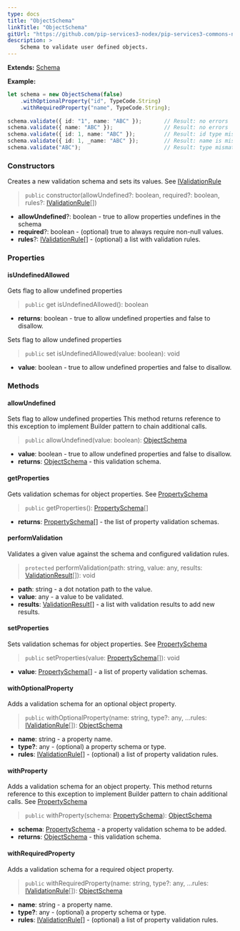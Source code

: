 ```yaml
---
type: docs
title: "ObjectSchema"
linkTitle: "ObjectSchema"
gitUrl: "https://github.com/pip-services3-nodex/pip-services3-commons-nodex"
description: >
    Schema to validate user defined objects.
---
```


**Extends:** [Schema](../schema)

**Example:**
```typescript
let schema = new ObjectSchema(false)
    .withOptionalProperty("id", TypeCode.String)
    .withRequiredProperty("name", TypeCode.String);
  
schema.validate({ id: "1", name: "ABC" });       // Result: no errors
schema.validate({ name: "ABC" });                // Result: no errors
schema.validate({ id: 1, name: "ABC" });         // Result: id type mismatch
schema.validate({ id: 1, _name: "ABC" });        // Result: name is missing, unexpected _name
schema.validate("ABC");                          // Result: type mismatch

```

### Constructors
Creates a new validation schema and sets its values. 
See [IValidationRule](../ivalidation_rule)

> `public` constructor(allowUndefined?: boolean, required?: boolean, rules?: [IValidationRule](../ivalidation_rule)[])

- **allowUndefined**?: boolean - true to allow properties undefines in the schema
- **required**?: boolean - (optional) true to always require non-null values.
- **rules**?: [IValidationRule](../ivalidation_rule)[] - (optional) a list with validation rules.

### Properties

#### isUndefinedAllowed
Gets flag to allow undefined properties

> `public` get isUndefinedAllowed(): boolean

- **returns**: boolean - true to allow undefined properties and false to disallow.

Sets flag to allow undefined properties

> `public` set isUndefinedAllowed(value: boolean): void

- **value**: boolean - true to allow undefined properties and false to disallow.

### Methods

#### allowUndefined
Sets flag to allow undefined properties
This method returns reference to this exception to implement Builder pattern
to chain additional calls.

> `public` allowUndefined(value: boolean): [ObjectSchema](../object_schema)

- **value**: boolean - true to allow undefined properties and false to disallow.
- **returns**: [ObjectSchema](../object_schema) - this validation schema.


#### getProperties
Gets validation schemas for object properties.
See [PropertySchema](../property_schema)

> `public` getProperties(): [PropertySchema](../property_schema)[]

- **returns**: [PropertySchema](../property_schema)[] - the list of property validation schemas.


#### performValidation
Validates a given value against the schema and configured validation rules.

> `protected` performValidation(path: string, value: any, results: [ValidationResult](../validation_result)[]): void

- **path**: string - a dot notation path to the value.
- **value**: any - a value to be validated.
- **results**: [ValidationResult](../validation_result)[] - a list with validation results to add new results.


#### setProperties
Sets validation schemas for object properties.
See [PropertySchema](../property_schema)

> `public` setProperties(value: [PropertySchema](../property_schema)[]): void

- **value**: [PropertySchema](../property_schema)[] - a list of property validation schemas.


#### withOptionalProperty
Adds a validation schema for an optional object property.

> `public` withOptionalProperty(name: string, type?: any, ...rules: [IValidationRule](../ivalidation_rule)[]): [ObjectSchema]()

- **name**: string - a property name.
- **type?**: any - (optional) a property schema or type.
- **rules**: [IValidationRule](../ivalidation_rule)[] - (optional) a list of property validation rules.


#### withProperty
Adds a validation schema for an object property.
This method returns reference to this exception to implement Builder pattern
to chain additional calls.
See [PropertySchema](../property_schema)

> `public` withProperty(schema: [PropertySchema](../property_schema)): [ObjectSchema]()

- **schema**: [PropertySchema](../property_schema) - a property validation schema to be added.
- **returns**: [ObjectSchema]() - this validation schema.


#### withRequiredProperty
Adds a validation schema for a required object property.

> `public` withRequiredProperty(name: string, type?: any, ...rules: [IValidationRule](../ivalidation_rule)[]): [ObjectSchema]()

- **name**: string - a property name.
- **type?**: any - (optional) a property schema or type.
- **rules**: [IValidationRule](../ivalidation_rule)[] - (optional) a list of property validation rules.